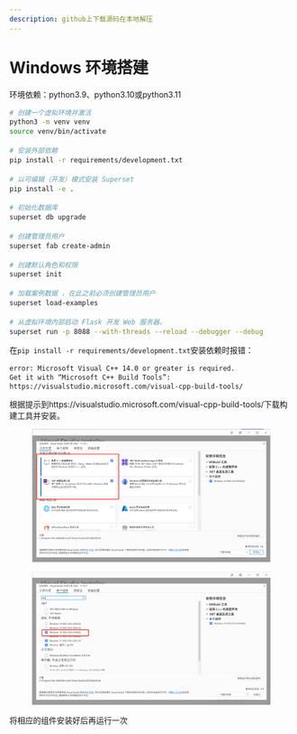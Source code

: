 ```yaml
---
description: github上下载源码在本地解压
---
```


# Windows 环境搭建

环境依赖：python3.9、python3.10或python3.11

```bash
# 创建一个虚拟环境并激活
python3 -m venv venv 
source venv/bin/activate

# 安装外部依赖
pip install -r requirements/development.txt

# 以可编辑（开发）模式安装 Superset
pip install -e .

# 初始化数据库
superset db upgrade

# 创建管理员用户
superset fab create-admin

# 创建默认角色和权限
superset init

# 加载案例数据 ，在此之前必须创建管理员用户
superset load-examples

# 从虚拟环境内部启动 Flask 开发 Web 服务器。
superset run -p 8088 --with-threads --reload --debugger --debug
```

在`pip install -r requirements/development.txt`安装依赖时报错：

```
error: Microsoft Visual C++ 14.0 or greater is required. 
Get it with “Microsoft C++ Build Tools”: https://visualstudio.microsoft.com/visual-cpp-build-tools/ 
```

根据提示到https://visualstudio.microsoft.com/visual-cpp-build-tools/下载构建工具并安装。

<figure><img src="../../.gitbook/assets/image (13).png" alt=""><figcaption></figcaption></figure>

<figure><img src="../../.gitbook/assets/image (14).png" alt=""><figcaption></figcaption></figure>

将相应的组件安装好后再运行一次







